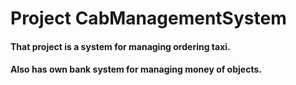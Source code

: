 # Project CabManagementSystem
#### That project is a system for managing ordering taxi.
#### Also has own bank system for managing money of objects.
